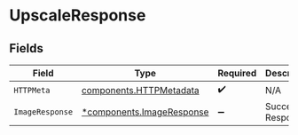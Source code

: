 # UpscaleResponse


## Fields

| Field                                                                 | Type                                                                  | Required                                                              | Description                                                           |
| --------------------------------------------------------------------- | --------------------------------------------------------------------- | --------------------------------------------------------------------- | --------------------------------------------------------------------- |
| `HTTPMeta`                                                            | [components.HTTPMetadata](../../models/components/httpmetadata.md)    | :heavy_check_mark:                                                    | N/A                                                                   |
| `ImageResponse`                                                       | [*components.ImageResponse](../../models/components/imageresponse.md) | :heavy_minus_sign:                                                    | Successful Response                                                   |